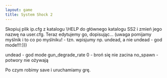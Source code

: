 ```yaml
---
layout: game
title: System Shock 2
---
```


Skopiuj plik ip.cfg z katalogu \HELP do głównego katalogu SS2 i 
zmień jego 
nazwę na user.cfg. Teraz edytujemy go, dopisując... (uwaga pomijamy 
myślnik 
i to co po myślniku! - tzn. wpisjumy np. undead, a nie undead - god 
mode!!!:)))

undead 			- god mode
gun_degrade_rate 0 	- broń się nie zacina
no_spawn 		- potwory nie ożywają

Po czym robimy save i uruchamiamy grę.
